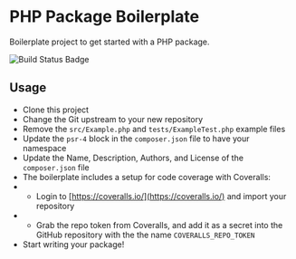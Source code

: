 # PHP Package Boilerplate

Boilerplate project to get started with a PHP package.

![Build Status Badge](https://github.com/ohseesoftware/php-package-boilerplate/workflows/Build/badge.svg)

## Usage

* Clone this project
* Change the Git upstream to your new repository
* Remove the `src/Example.php` and `tests/ExampleTest.php` example files
* Update the `psr-4` block in the `composer.json` file to have your namespace
* Update the Name, Description, Authors, and License of the `composer.json` file
* The boilerplate includes a setup for code coverage with Coveralls:
* * Login to [https://coveralls.io/](https://coveralls.io/) and import your repository
* * Grab the repo token from Coveralls, and add it as a secret into the GitHub repository with the the name `COVERALLS_REPO_TOKEN`
* Start writing your package!
